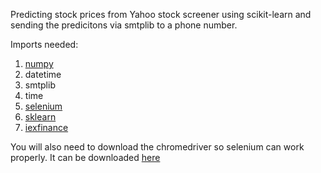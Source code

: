 Predicting stock prices from Yahoo stock screener using scikit-learn and sending the predicitons via smtplib to a phone number. 

Imports needed:

1. [numpy](https://pypi.org/project/numpy/)
2. datetime
3. smtplib
4. time
5. [selenium](https://pypi.org/project/selenium/)
6. [sklearn](https://pypi.org/project/scikit-learn/)
7. [iexfinance](https://pypi.org/project/iexfinance/)


You will also need to download the chromedriver so selenium can work properly. It can be downloaded [here](https://sites.google.com/a/chromium.org/chromedriver/)
